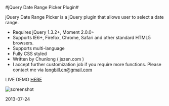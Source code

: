#jQuery Date Range Picker Plugin#

jQuery Date Range Picker is a jQuery plugin that allows user to select a date range.

* Requires jQuery 1.3.2+, Moment 2.0.0+
* Supports IE6+, Firefox, Chrome, Safari and other standard HTML5 browsers.
* Supports multi-language
* Fully CSS styled
* Written by Chunlong ( jszen.com )
* I accept further customization job if you require more functions. Please contact me via longbill.cn@gmail.com

LIVE DEMO [HERE](http://jszen.com/jquery-date-range-picker-plugin.4.html)

![screenshot](https://raw.github.com/longbill/jquery-date-range-picker/master/preview.jpg)

2013-07-24